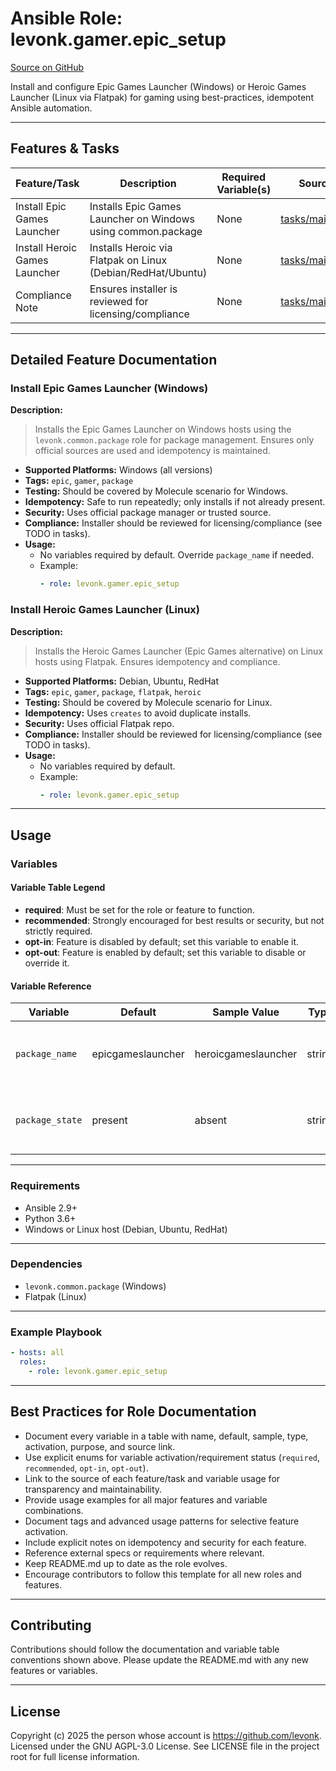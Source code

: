 # Ansible Role: levonk.gamer.epic_setup

[Source on GitHub](https://github.com/levonk/levonk-ansible-galaxy/tree/main/levonk/gamer/roles/epic_setup)

Install and configure Epic Games Launcher (Windows) or Heroic Games Launcher (Linux via Flatpak) for gaming using best-practices, idempotent Ansible automation.

---

## Features & Tasks

| Feature/Task                   | Description                                                      | Required Variable(s) | Source |
|-------------------------------|------------------------------------------------------------------|----------------------|--------|
| Install Epic Games Launcher   | Installs Epic Games Launcher on Windows using common.package      | None                 | [tasks/main.yml](tasks/main.yml) |
| Install Heroic Games Launcher | Installs Heroic via Flatpak on Linux (Debian/RedHat/Ubuntu)      | None                 | [tasks/main.yml](tasks/main.yml) |
| Compliance Note               | Ensures installer is reviewed for licensing/compliance            | None                 | [tasks/main.yml](tasks/main.yml) |

---

## Detailed Feature Documentation

### Install Epic Games Launcher (Windows)

**Description:**
> Installs the Epic Games Launcher on Windows hosts using the `levonk.common.package` role for package management. Ensures only official sources are used and idempotency is maintained.

- **Supported Platforms:** Windows (all versions)
- **Tags:** `epic`, `gamer`, `package`
- **Testing:** Should be covered by Molecule scenario for Windows.
- **Idempotency:** Safe to run repeatedly; only installs if not already present.
- **Security:** Uses official package manager or trusted source.
- **Compliance:** Installer should be reviewed for licensing/compliance (see TODO in tasks).
- **Usage:**
  - No variables required by default. Override `package_name` if needed.
  - Example:
    ```yaml
    - role: levonk.gamer.epic_setup
    ```

### Install Heroic Games Launcher (Linux)

**Description:**
> Installs the Heroic Games Launcher (Epic Games alternative) on Linux hosts using Flatpak. Ensures idempotency and compliance.

- **Supported Platforms:** Debian, Ubuntu, RedHat
- **Tags:** `epic`, `gamer`, `package`, `flatpak`, `heroic`
- **Testing:** Should be covered by Molecule scenario for Linux.
- **Idempotency:** Uses `creates` to avoid duplicate installs.
- **Security:** Uses official Flatpak repo.
- **Compliance:** Installer should be reviewed for licensing/compliance (see TODO in tasks).
- **Usage:**
  - No variables required by default.
  - Example:
    ```yaml
    - role: levonk.gamer.epic_setup
    ```

---

## Usage

### Variables

#### Variable Table Legend
- **required**: Must be set for the role or feature to function.
- **recommended**: Strongly encouraged for best results or security, but not strictly required.
- **opt-in**: Feature is disabled by default; set this variable to enable it.
- **opt-out**: Feature is enabled by default; set this variable to disable or override it.

#### Variable Reference

| Variable         | Default             | Sample Value | Type    | Activation | Purpose                                   | Used In |
|-----------------|--------------------|--------------|---------|------------|-------------------------------------------|---------|
| `package_name`  | epicgameslauncher  | heroicgameslauncher | string  | opt-out    | Name of package to install (Windows only) | [tasks/main.yml](tasks/main.yml) |
| `package_state` | present            | absent       | string  | opt-out    | Desired state of Epic package (Windows)   | [tasks/main.yml](tasks/main.yml) |

---

### Requirements
- Ansible 2.9+
- Python 3.6+
- Windows or Linux host (Debian, Ubuntu, RedHat)

---

### Dependencies
- `levonk.common.package` (Windows)
- Flatpak (Linux)

---

### Example Playbook
```yaml
- hosts: all
  roles:
    - role: levonk.gamer.epic_setup
```

---

## Best Practices for Role Documentation
- Document every variable in a table with name, default, sample, type, activation, purpose, and source link.
- Use explicit enums for variable activation/requirement status (`required`, `recommended`, `opt-in`, `opt-out`).
- Link to the source of each feature/task and variable usage for transparency and maintainability.
- Provide usage examples for all major features and variable combinations.
- Document tags and advanced usage patterns for selective feature activation.
- Include explicit notes on idempotency and security for each feature.
- Reference external specs or requirements where relevant.
- Keep README.md up to date as the role evolves.
- Encourage contributors to follow this template for all new roles and features.

---

## Contributing
Contributions should follow the documentation and variable table conventions shown above. Please update the README.md with any new features or variables.

---

## License
Copyright (c) 2025 the person whose account is https://github.com/levonk. Licensed under the GNU AGPL-3.0 License. See LICENSE file in the project root for full license information.
